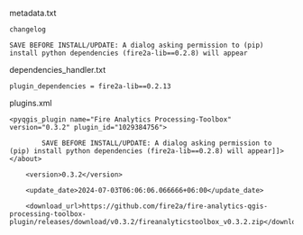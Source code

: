 
metadata.txt

    changelog

	SAVE BEFORE INSTALL/UPDATE: A dialog asking permission to (pip) install python dependencies (fire2a-lib==0.2.8) will appear

dependencies_handler.txt

	plugin_dependencies = fire2a-lib==0.2.13

plugins.xml

	<pyqgis_plugin name="Fire Analytics Processing-Toolbox" version="0.3.2" plugin_id="1029384756">

			SAVE BEFORE INSTALL/UPDATE: A dialog asking permission to (pip) install python dependencies (fire2a-lib==0.2.8) will appear]]></about>

		<version>0.3.2</version>

		<update_date>2024-07-03T06:06:06.066666+06:00</update_date>

		<download_url>https://github.com/fire2a/fire-analytics-qgis-processing-toolbox-plugin/releases/download/v0.3.2/fireanalyticstoolbox_v0.3.2.zip</download_url>
